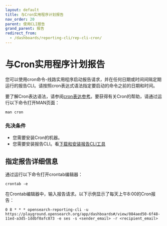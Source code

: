 ```yaml
---
layout: default
title: 与Cron实用程序计划报告
nav_order: 20
parent: 使用CLI报告
grand_parent: 报告
redirect_from:
  - /dashboards/reporting-cli/rep-cli-cron/
---
```


# 与Cron实用程序计划报告

您可以使用cron命令-线路实用程序启动报告请求，并在任何日期或时间间隔定期运行的报告CLI。请按照cron表达式语法指定要启动的命令之前的日期和时间。

要了解Cron表达语法，请参阅[cron表达参考]({{site.url}}{{site.baseurl}}/observing-your-data/alerting/cron/)。要获得有关Cron的帮助，请通过运行以下命令打开MAN页面：

```
man cron
```

### 先决条件

- 您需要安装Cron的机器。
- 您需要安装报告CLI。看[下载和安装报告CLI工具]({{site.url}}{{site.baseurl}}/dashboards/reporting-cli/rep-cli-install/)

## 指定报告详细信息

通过运行以下命令打开crontab编辑器：

```
crontab -e
```
在Crontab编辑器中，输入报告请求。以下示例显示了每天上午8:00的Cron报告：

```
0 8 * * * opensearch-reporting-cli -u https://playground.opensearch.org/app/dashboards#/view/084aed50-6f48-11ed-a3d5-1ddbf0afc873 -e ses -s <sender_email> -r <recipient_email>
```
